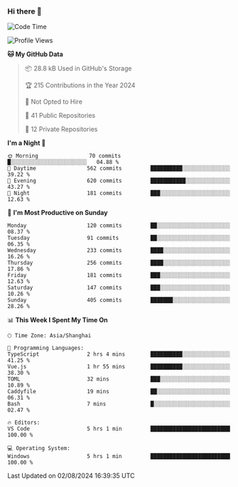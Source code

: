 ### Hi there 👋

<!--
**robinWongM/robinWongM** is a ✨ _special_ ✨ repository because its `README.md` (this file) appears on your GitHub profile.

Here are some ideas to get you started:

- 🔭 I’m currently working on ...
- 🌱 I’m currently learning ...
- 👯 I’m looking to collaborate on ...
- 🤔 I’m looking for help with ...
- 💬 Ask me about ...
- 📫 How to reach me: ...
- 😄 Pronouns: ...
- ⚡ Fun fact: ...
-->

<!--START_SECTION:waka-->
![Code Time](http://img.shields.io/badge/Code%20Time-260%20hrs%2045%20mins-blue)

![Profile Views](http://img.shields.io/badge/Profile%20Views-0-blue)

**🐱 My GitHub Data** 

> 📦 28.8 kB Used in GitHub's Storage 
 > 
> 🏆 215 Contributions in the Year 2024
 > 
> 🚫 Not Opted to Hire
 > 
> 📜 41 Public Repositories 
 > 
> 🔑 12 Private Repositories 
 > 
**I'm a Night 🦉** 

```text
🌞 Morning                70 commits          █░░░░░░░░░░░░░░░░░░░░░░░░   04.88 % 
🌆 Daytime                562 commits         ██████████░░░░░░░░░░░░░░░   39.22 % 
🌃 Evening                620 commits         ███████████░░░░░░░░░░░░░░   43.27 % 
🌙 Night                  181 commits         ███░░░░░░░░░░░░░░░░░░░░░░   12.63 % 
```
📅 **I'm Most Productive on Sunday** 

```text
Monday                   120 commits         ██░░░░░░░░░░░░░░░░░░░░░░░   08.37 % 
Tuesday                  91 commits          ██░░░░░░░░░░░░░░░░░░░░░░░   06.35 % 
Wednesday                233 commits         ████░░░░░░░░░░░░░░░░░░░░░   16.26 % 
Thursday                 256 commits         ████░░░░░░░░░░░░░░░░░░░░░   17.86 % 
Friday                   181 commits         ███░░░░░░░░░░░░░░░░░░░░░░   12.63 % 
Saturday                 147 commits         ███░░░░░░░░░░░░░░░░░░░░░░   10.26 % 
Sunday                   405 commits         ███████░░░░░░░░░░░░░░░░░░   28.26 % 
```


📊 **This Week I Spent My Time On** 

```text
🕑︎ Time Zone: Asia/Shanghai

💬 Programming Languages: 
TypeScript               2 hrs 4 mins        ██████████░░░░░░░░░░░░░░░   41.25 % 
Vue.js                   1 hr 55 mins        ██████████░░░░░░░░░░░░░░░   38.30 % 
TOML                     32 mins             ███░░░░░░░░░░░░░░░░░░░░░░   10.89 % 
Caddyfile                19 mins             ██░░░░░░░░░░░░░░░░░░░░░░░   06.31 % 
Bash                     7 mins              █░░░░░░░░░░░░░░░░░░░░░░░░   02.47 % 

🔥 Editors: 
VS Code                  5 hrs 1 min         █████████████████████████   100.00 % 

💻 Operating System: 
Windows                  5 hrs 1 min         █████████████████████████   100.00 % 
```


 Last Updated on 02/08/2024 16:39:35 UTC
<!--END_SECTION:waka-->
